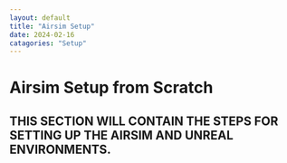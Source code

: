 ```yaml
---
layout: default
title: "Airsim Setup"
date: 2024-02-16
catagories: "Setup"
---
```


# Airsim Setup from Scratch
## THIS SECTION WILL CONTAIN THE STEPS FOR SETTING UP THE AIRSIM AND UNREAL ENVIRONMENTS.